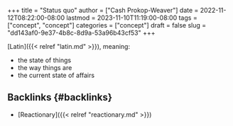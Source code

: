 +++
title = "Status quo"
author = ["Cash Prokop-Weaver"]
date = 2022-11-12T08:22:00-08:00
lastmod = 2023-11-10T11:19:00-08:00
tags = ["concept", "concept"]
categories = ["concept"]
draft = false
slug = "dd143af0-9e37-4b8c-8d9a-53a96b43cf53"
+++

[Latin]({{< relref "latin.md" >}}), meaning:

-   the state of things
-   the way things are
-   the current state of affairs


## Backlinks {#backlinks}

-   [Reactionary]({{< relref "reactionary.md" >}})
